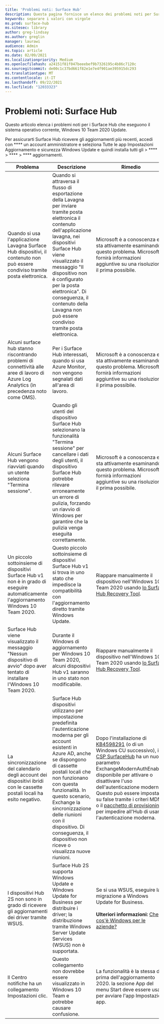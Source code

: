 ```yaml
---
title: 'Problemi noti: Surface Hub'
description: Questa pagina fornisce un elenco dei problemi noti per Surface Hub
keywords: separare i valori con virgole
ms.prod: surface-hub
ms.sitesec: library
author: greg-lindsay
ms.author: greglin
manager: laurawi
audience: Admin
ms.topic: article
ms.date: 02/09/2021
ms.localizationpriority: Medium
ms.openlocfilehash: a24151f81f047beeebef9b7326195c4b86c7120c
ms.sourcegitcommit: de00c1c37bd661f82e1e7e4f901ae395915dc293
ms.translationtype: MT
ms.contentlocale: it-IT
ms.lasthandoff: 09/22/2021
ms.locfileid: "12033323"
---
```

# <a name="known-issues-surface-hub"></a>Problemi noti: Surface Hub

Questo articolo elenca i problemi noti per i Surface Hub che eseguono il sistema operativo corrente, Windows 10 Team 2020 Update.

Per assicurarti Surface Hub ricevere gli aggiornamenti più recenti, accedi con **** un account amministratore e seleziona Tutte le app Impostazioni Aggiornamento e sicurezza Windows Update e quindi installa tutti gli  >  ****  >  ****  >  **** aggiornamenti.




| Problema                                                                                                   | Descrizione                                                                                                                                                                                                                                                                                                                                                                                                                             | Rimedio                                                                                                                                                                                                                                                                                                                                                                                                                                                                                                                            |
| ----------------------------------------------------------------------------------------------------------- | ------------------------------------------------------------------------------------------------------------------------------------------------------------------------------------------------------------------------------------------------------------------------------------------------------------------------------------------------------------------------------------------------------------------------------------------- | ------------------------------------------------------------------------------------------------------------------------------------------------------------------------------------------------------------------------------------------------------------------------------------------------------------------------------------------------------------------------------------------------------------------------------------------------------------------------------------------------------------------------------------- |
| Quando si usa l'applicazione Lavagna Surface Hub dispositivi, il contenuto non può essere condiviso tramite posta elettronica.             | Quando si attraversa il flusso di esportazione della Lavagna per inviare tramite posta elettronica il contenuto dell'applicazione lavagna, nei dispositivi Surface Hub viene visualizzato il messaggio "Il dispositivo non è configurato per la posta elettronica".  Di conseguenza, il contenuto della Lavagna non può essere condiviso tramite posta elettronica.                                                                                                                                                                                                                   | Microsoft è a conoscenza e sta attivamente esaminando questo problema.  Microsoft fornirà informazioni aggiuntive su una risoluzione il prima possibile.                                                                                                                                                                                                                                                                                                                                                                   |
| Alcuni surface hub stanno riscontrando problemi di connettività alle aree di lavoro di Azure Log Analytics (in precedenza noto come OMS).                                                                        | Per i Surface Hub interessati, quando si usa Azure Monitor, non vengono segnalati dati all'area di lavoro.                                                                                                                                                                                                                                      | Microsoft è a conoscenza e sta attivamente esaminando questo problema.  Microsoft fornirà informazioni aggiuntive su una risoluzione il prima possibile.                                                                                                                                                                                                                                                                                                                                                                   |
| Alcuni Surface Hub vengono riavviati quando un utente seleziona "Termina sessione".                                                                      | Quando gli utenti del dispositivo Surface Hub selezionano la funzionalità "Termina sessione" per cancellare i dati degli utenti, il dispositivo Surface Hub potrebbe rilevare erroneamente un errore di pulizia, forzando un riavvio di Windows per garantire che la pulizia venga eseguita correttamente.                                                                                                                                                                      | Microsoft è a conoscenza e sta attivamente esaminando questo problema.  Microsoft fornirà informazioni aggiuntive su una risoluzione il prima possibile.                                                                                                                                                                                                                                                                                                                                                                   |
| Un piccolo sottoinsieme di dispositivi Surface Hub v1 non è in grado di eseguire automaticamente l'aggiornamento Windows 10 Team 2020.                                            | Questo piccolo sottoinsieme di dispositivi Surface Hub v1 si trova in uno stato che impedisce la compatibilità con l'aggiornamento diretto tramite Windows Update.                                                                                                                                          | Riappare manualmente il dispositivo nell'Windows 10 Team 2020 usando [lo Surface Hub Recovery Tool](surface-hub-recovery-tool.md).                                                                                                                                                                                 |
| Surface Hub viene visualizzato il messaggio "Nessun dispositivo di avvio" dopo aver tentato di installare l'Windows 10 Team 2020.                                                                        | Durante il Windows di aggiornamento per Windows 10 Team 2020, alcuni dispositivi Hub v1 saranno in uno stato non modificabile.                                                                                                                                                                                                                                       | Riappare manualmente il dispositivo nell'Windows 10 Team 2020 usando [lo Surface Hub Recovery Tool](surface-hub-recovery-tool.md).                                                                                                                                                          |
| La sincronizzazione del calendario degli account dei dispositivi ibridi con le cassette postali locali ha esito negativo.   | Surface Hub dispositivi utilizzano per impostazione predefinita l'autenticazione moderna per gli account esistenti in Azure AD, anche se dispongono di cassette postali locali che non funzionano con questa funzionalità. In questo scenario, Exchange la sincronizzazione delle riunioni con il dispositivo. Di conseguenza, il dispositivo non riceve o visualizza nuove riunioni.                                                                                                    | Dopo l'installazione di [KB4598291](https://support.microsoft.com/help/4598291) (o di un Windows CU successivo), il [CSP SurfaceHub](/windows/client-management/mdm/surfacehub-csp) ha un nuovo parametro ExchangeModernAuthEnabled disponibile per attivare o disattivare l'uso dell'autenticazione moderna. Questo può essere impostato su false tramite i criteri MDM o il [pacchetto di provisioning](https://download.microsoft.com/download/8/3/F/83FD5089-D14E-42E3-AF7C-6FC36F80D347/ExchangeModernAuthDisabled.ppkg) per impedire all'Hub di usare l'autenticazione moderna.                                                                                                |
| I dispositivi Hub 2S non sono in grado di ricevere gli aggiornamenti dei driver tramite WSUS.                                             | Surface Hub 2S supporta Windows Update e Windows Update for Business per distribuire i driver; la distribuzione tramite Windows Server Update Services (WSUS) non è supportata.                                                                                                                                                                                                                                                                      | Se si usa WSUS, eseguire la migrazione a Windows Update for Business.<br> <br>**Ulteriori informazioni:** [Che cos'è Windows per le aziende?](/windows/deployment/update/waas-manage-updates-wufb)                                                                                                                                                                                                                                                                                                                            |
| Il Centro notifiche ha un collegamento Impostazioni clic. | Questo collegamento non dovrebbe essere visualizzato in Windows 10 Team e potrebbe causare confusione.   | La funzionalità è la stessa di prima dell'aggiornamento 2020. la sezione App del menu Start deve essere usata per avviare l'app Impostazioni app.    |
